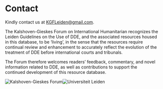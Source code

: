 # Contact

Kindly contact us at <KGFLeiden@gmail.com>.

The Kalshoven-Gieskes Forum on International Humanitarian recognizes the Leiden Guidelines on the Use of DDE, and the associated resources housed in this database, to be ‘living’, in the sense that the resources require continual review and enhancement to accurately reflect the evolution of the treatment of DDE before international courts and tribunals. 

The Forum therefore welcomes readers’ feedback, commentary, and novel information related to DDE, as well as contributions to support the continued development of this resource database. 

<img src="/assets/KGF-logo-hidef.jpg" alt="Kalshoven-Gieskes Forum"/><img src="/assets/Leiden-logo-hidef.jpg" alt="Universiteit Leiden"/>
